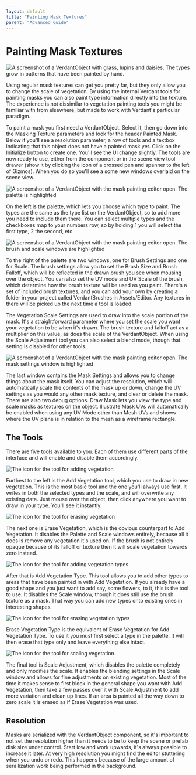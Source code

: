 ```yaml
---
layout: default
title: "Painting Mask Textures"
parent: "Advanced Guide"
---
```


# Painting Mask Textures

![A screenshot of a VerdantObject with grass, lupins and daisies. The types grow in patterns that have been painted by hand.](Media/VerdantMaskPaintToolHeader.png "Painted Vegetation")

Using regular mask textures can get you pretty far, but they only allow you to change the scale of vegetation. By using the internal Verdant tools for painting masks you can also paint type information directly into the texture. The experience is not dissimilar to vegetation painting tools you might be familiar with from elsewhere, but made to work with Verdant's particular paradigm. 

To paint a mask you first need a VerdantObject. Select it, then go down into the Masking Texture parameters and look for the header Painted Mask. Below it you'll see a resolution parameter, a row of tools and a textbox indicating that this object does not have a painted mask yet. Click on the Initialize button to create one. You'll see the UI change slightly. The tools are now ready to use, either from the component or in the scene view tool drawer (show it by clicking the icon of a crossed pen and spanner to the left of Gizmos). When you do so you'll see a some new windows overlaid on the scene view.

![A screenshot of a VerdantObject with the mask painting editor open. The palette is highlighted](Media/VerdantMaskPaintToolPalette.png "Palette")

On the left is the palette, which lets you choose which type to paint. The types are the same as the type list on the VerdantObject, so to add more you need to include them there. You can select multiple types and the checkboxes map to your numbers row, so by holding 1 you will select the first type, 2 the second, etc. 

![A screenshot of a VerdantObject with the mask painting editor open. The brush and scale windows are highlighted](Media/VerdantMaskPaintToolScaleAndBrush.png "Brush and Scale")

To the right of the palette are two windows, one for Brush Settings and one for Scale. The brush settings allow you to set the Brush Size and Brush Falloff, which will be reflected in the drawn brush you see when mousing over the object. You can also set the UV mode and UV Scale of the brush, which determine how the brush texture will be used as you paint. There's a set of included brush textures, and you can add your own by creating a folder in your project called VerdantBrushes in Assets/Editor. Any textures in there will be picked up the next time a tool is loaded. 

The Vegetation Scale Settings are used to draw into the scale portion of the mask. It's a straightforward parameter where you set the scale you want your vegetation to be when it's drawn. The brush texture and falloff act as a multiplier on this value, as does the scale of the VerdantObject. When using the Scale Adjustment tool you can also select a blend mode, though that setting is disabled for other tools.

![A screenshot of a VerdantObject with the mask painting editor open. The mask settings window is highlighted](Media/VerdantMaskPaintToolMaskSettings.png "Mask Settings")

The last window contains the Mask Settings and allows you to change things about the mask itself. You can adjust the resolution, which will automatically scale the contents of the mask up or down, change the UV settings as you would any other mask texture, and clear or delete the mask. There are also two debug options. Draw Mask lets you view the type and scale masks as textures on the object. Illustrate Mask UVs will automatically be enabled when using any UV Mode other than Mesh UVs and shows where the UV plane is in relation to the mesh as a wireframe rectangle. 

## The Tools

There are five tools available to you. Each of them use different parts of the interface and will enable and disable them accordingly.

![The icon for the tool for adding vegetation](Media/VerdantMaskPaintTool.png "Add Vegetation")

Furthest to the left is the Add Vegetation tool, which you use to draw in new vegetation. This is the most basic tool and the one you'll always use first. It writes in both the selected types and the scale, and will overwrite any existing data. Just mouse over the object, then click anywhere you want to draw in your type. You'll see it instantly.

![The icon for the tool for erasing vegetation](Media/VerdantMaskEraseTool.png "Erase Vegetation")

The next one is Erase Vegetation, which is the obvious counterpart to Add Vegetation. It disables the Palette and Scale windows entirely, because all it does is remove any vegetation it's used on. If the brush is not entirely opaque because of its falloff or texture then it will scale vegetation towards zero instead.

![The icon for the tool for adding vegetation types](Media/VerdantMaskPaintTypeTool.png "Add Vegetation Type")

After that is Add Vegetation Type. This tool allows you to add other types to areas that have been painted in with Add Vegetation. If you already have a good shape and you just want to add say, some flowers, to it, this is the tool to use. It disables the Scale window, though it does still use the brush texture as a mask. That way you can add new types onto existing ones in interesting shapes.

![The icon for the tool for erasing vegetation types](Media/VerdantMaskEraseTypeTool.png "Erase Vegetation Type")

Erase Vegetation Type is the equivalent of Erase Vegetation for Add Vegetation Type. To use it you must first select a type in the palette. It will then erase that type only and leave everything else intact.

![The icon for the tool for scaling vegetation](Media/VerdantMaskScaleTool.png "Scale Vegetation")

The final tool is Scale Adjustment, which disables the palette completely and only modifies the scale. It enables the blending settings in the Scale window and allows for fine adjustments on existing vegetation. Most of the time it makes sense to first block in the general shape you want with Add Vegetation, then take a few passes over it with Scale Adjustment to add more variation and clean up lines. If an area is painted all the way down to zero scale it is erased as if Erase Vegetation was used.

## Resolution

Masks are serialized with the VerdantObject component, so it's important to not set the resolution higher than it needs to be to keep the scene or prefab disk size under control. Start low and work upwards, it's always possible to increase it later. At very high resolution you might find the editor stuttering when you undo or redo. This happens because of the large amount of serailization work being performed in the background.